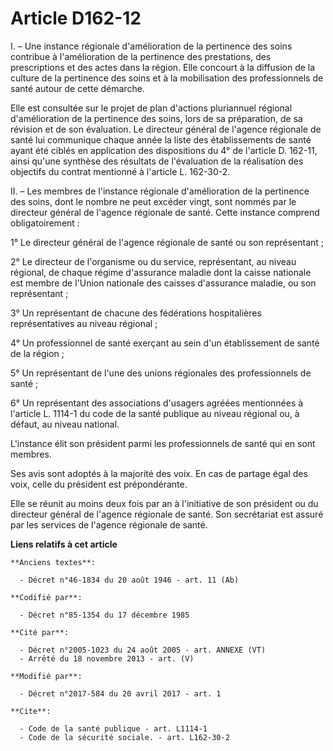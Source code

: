 # Article D162-12

I. – Une instance régionale d'amélioration de la pertinence des soins contribue à l'amélioration de la pertinence des
prestations, des prescriptions et des actes dans la région. Elle concourt à la diffusion de la culture de la pertinence des
soins et à la mobilisation des professionnels de santé autour de cette démarche.

Elle est consultée sur le projet de plan d'actions pluriannuel régional d'amélioration de la pertinence des soins, lors de sa
préparation, de sa révision et de son évaluation. Le directeur général de l'agence régionale de santé lui communique chaque
année la liste des établissements de santé ayant été ciblés en application des dispositions du 4° de l'article D. 162-11,
ainsi qu'une synthèse des résultats de l'évaluation de la réalisation des objectifs du contrat mentionné à l'article L.
162-30-2.

II. – Les membres de l'instance régionale d'amélioration de la pertinence des soins, dont le nombre ne peut excéder vingt,
sont nommés par le directeur général de l'agence régionale de santé. Cette instance comprend obligatoirement :

1° Le directeur général de l'agence régionale de santé ou son représentant ;

2° Le directeur de l'organisme ou du service, représentant, au niveau régional, de chaque régime d'assurance maladie dont la
caisse nationale est membre de l'Union nationale des caisses d'assurance maladie, ou son représentant ;

3° Un représentant de chacune des fédérations hospitalières représentatives au niveau régional ;

4° Un professionnel de santé exerçant au sein d'un établissement de santé de la région ;

5° Un représentant de l'une des unions régionales des professionnels de santé ;

6° Un représentant des associations d'usagers agréées mentionnées à l'article L. 1114-1 du code de la santé publique au
niveau régional ou, à défaut, au niveau national.

L'instance élit son président parmi les professionnels de santé qui en sont membres.

Ses avis sont adoptés à la majorité des voix. En cas de partage égal des voix, celle du président est prépondérante.

Elle se réunit au moins deux fois par an à l'initiative de son président ou du directeur général de l'agence régionale de
santé. Son secrétariat est assuré par les services de l'agence régionale de santé.

**Liens relatifs à cet article**

	**Anciens textes**:

	  - Décret n°46-1834 du 20 août 1946 - art. 11 (Ab)

	**Codifié par**:

	  - Décret n°85-1354 du 17 décembre 1985

	**Cité par**:

	  - Décret n°2005-1023 du 24 août 2005 - art. ANNEXE (VT)
	  - Arrêté du 18 novembre 2013 - art. (V)

	**Modifié par**:

	  - Décret n°2017-584 du 20 avril 2017 - art. 1

	**Cite**:

	  - Code de la santé publique - art. L1114-1
	  - Code de la sécurité sociale. - art. L162-30-2
